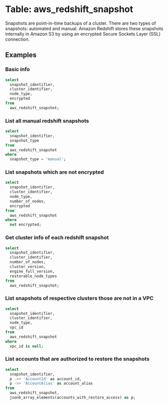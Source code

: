 
# Table: aws_redshift_snapshot

Snapshots are point-in-time backups of a cluster. There are two types of snapshots: automated and manual. Amazon Redshift stores these snapshots internally in Amazon S3 by using an encrypted Secure Sockets Layer (SSL) connection.

## Examples

### Basic info

```sql
select
  snapshot_identifier,
  cluster_identifier,
  node_type,
  encrypted
from
  aws_redshift_snapshot;
```


### List all manual redshift snapshots

```sql
select
  snapshot_identifier,
  snapshot_type
from
  aws_redshift_snapshot
where
  snapshot_type = 'manual';
```


### List snapshots which are not encrypted

```sql
select
  snapshot_identifier,
  cluster_identifier,
  node_type,
  number_of_nodes,
  encrypted
from
  aws_redshift_snapshot
where
  not encrypted;
```


### Get cluster info of each redshift snapshot

```sql
select
  snapshot_identifier,
  cluster_identifier,
  number_of_nodes,
  cluster_version,
  engine_full_version,
  restorable_node_types
from
  aws_redshift_snapshot;
```


### List snapshots of respective clusters those are not in a VPC

```sql
select
  snapshot_identifier,
  cluster_identifier,
  node_type,
  vpc_id
from
  aws_redshift_snapshot
where
  vpc_id is null;
```


### List accounts that are authorized to restore the snapshots

```sql
select
  snapshot_identifier,
  p ->> 'AccountId' as account_id,
  p ->> 'AccountAlias' as account_alias
from
  aws_redshift_snapshot,
  jsonb_array_elements(accounts_with_restore_access) as p;
```